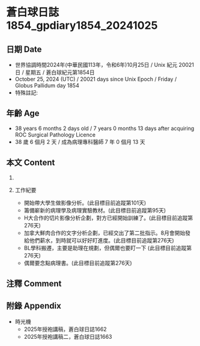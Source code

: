 [_metadata_:encoding]: - "utf-8"
[_metadata_:language]: - "zh-Hant-TW"
[_metadata_:fileformat]: - "markdown"
[_metadata_:MIME_type]: - "text/plain"
[_metadata_:markdown_version]: - "commonmark version 0.30"
[_metadata_:markdown_spec]: - "https://spec.commonmark.org/0.30/"

# 蒼白球日誌1854_gpdiary1854_20241025 #

## 日期 Date ##

* 世界協調時間2024年(中華民國113年，令和6年)10月25日 / Unix 紀元 20021 日 / 星期五 / 蒼白球紀元第1854日
* October 25, 2024 (UTC) / 20021 days since Unix Epoch / Friday / Globus Pallidum day 1854
* 特殊註記:

## 年齡 Age ##

* 38 years 6 months 2 days old / 7 years 0 months 13 days after acquiring ROC Surgical Pathology Licence
* 38 歲 6 個月 2 天 / 成為病理專科醫師 7 年 0 個月 13 天

## 本文 Content ##

1. 

2. 工作紀要

    - 開始帶大學生做影像分析。(此目標目前追蹤第101天)
    - 籌備嶄新的病理學及病理實驗教材。(此目標目前追蹤第95天)
    - H大合作的切片影像分析企劃，對方已經開始訓練了。(此目標目前追蹤第276天)
    - 加拿大鮮肉合作的文字分析企劃，已經交出了第二批指示。8月會開始發給他們薪水，到時就可以好好盯進度。(此目標目前追蹤第276天)
    - BL學科搬遷，主要是助理在規劃，但偶爾也要盯一下 (此目標目前追蹤第276天)
    - 偶爾要念點病理書。(此目標目前追蹤第276天)

## 注釋 Comment ##


## 附錄 Appendix ##

* 時光機
    - 2025年授袍講稿，蒼白球日誌1662
    - 2025年授袍講稿二，蒼白球日誌1663
